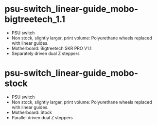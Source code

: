 # psu-switch_linear-guide_mobo-bigtreetech_1.1
* PSU switch
* Non stock, slightly larger, print volume: Polyurethane wheels replaced with linear guides.
* Motherboard: Bigtreetech SKR PRO V1.1
* Separately driven dual Z steppers

# psu-switch_linear-guide_mobo-stock
* PSU switch
* Non stock, slightly larger, print volume: Polyurethane wheels replaced with linear guides.
* Motherboard: Stock
* Parallel driven dual Z steppers
